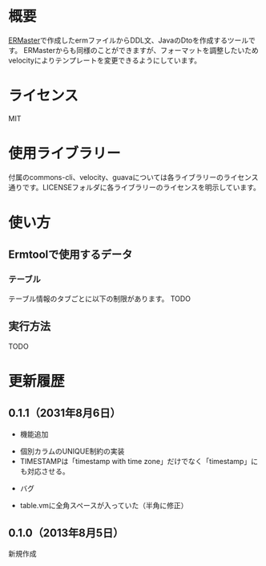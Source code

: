 # 概要
[ERMaster](http://ermaster.sourceforge.net/index_ja.html)で作成したermファイルからDDL文、JavaのDtoを作成するツールです。
ERMasterからも同様のことができますが、フォーマットを調整したいためvelocityによりテンプレートを変更できるようにしています。

# ライセンス
MIT

# 使用ライブラリー
付属のcommons-cli、velocity、guavaについては各ライブラリーのライセンス通りです。LICENSEフォルダに各ライブラリーのライセンスを明示しています。

# 使い方
## Ermtoolで使用するデータ
### テーブル
テーブル情報のタブごとに以下の制限があります。
TODO

## 実行方法
TODO

# 更新履歴
## 0.1.1（2031年8月6日）
* 機能追加
 - 個別カラムのUNIQUE制約の実装
 - TIMESTAMPは「timestamp with time zone」だけでなく「timestamp」にも対応させる。
* バグ
 - table.vmに全角スペースが入っていた（半角に修正）

## 0.1.0（2013年8月5日）
新規作成

